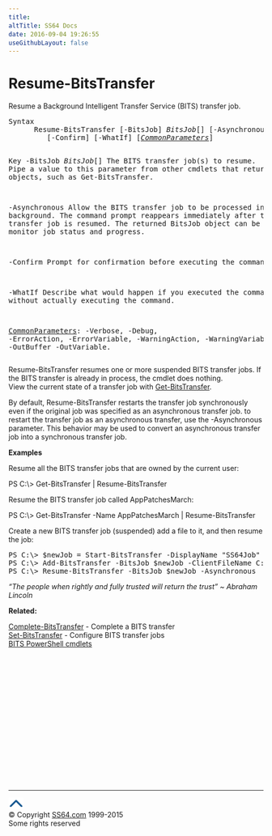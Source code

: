 ```yaml
---
title:
altTitle: SS64 Docs
date: 2016-09-04 19:26:55
useGithubLayout: false
---
```

<!-- #BeginLibraryItem "/Library/head_ps.lbi" --><!-- #EndLibraryItem --><h1>Resume-BitsTransfer</h1> 
<p>Resume a Background Intelligent Transfer Service (BITS) transfer job.</p>
<pre>Syntax
      Resume-BitsTransfer [-BitsJob] <i>BitsJob</i>[] [-Asynchronous]
         [-Confirm] [-WhatIf] [<a href="common.html"><i>CommonParameters</i></a>]

Key
   -BitsJob <i>BitsJob</i>[]
       The BITS transfer job(s) to resume.
       Pipe a value to this parameter from other cmdlets that return BitsJob objects, such as Get-BitsTransfer.

   -Asynchronous
       Allow the BITS transfer job to be processed in the background.
       The command prompt reappears immediately after the BITS transfer job is resumed.
       The returned BitsJob object can be used to monitor job status and progress.

   -Confirm
       Prompt for confirmation before executing the command.

   -WhatIf
       Describe what would happen if you executed the command, without actually executing the command.

   <a href="common.html">CommonParameters</a>:
       -Verbose, -Debug, -ErrorAction, -ErrorVariable, -WarningAction, -WarningVariable,
       -OutBuffer -OutVariable.</pre>
<p>Resume-BitsTransfer  resumes one or more suspended BITS transfer jobs. If the BITS transfer is already in process, the cmdlet does nothing. <br>
View the current state of a transfer job with <a href="get-bitstransfer.html">Get-BitsTransfer</a>.</p>
<p>By default,  Resume-BitsTransfer  restarts the transfer job synchronously even if the original job was specified as an asynchronous transfer job. to restart the transfer job as an asynchronous transfer, use the -Asynchronous parameter. This behavior may be used to convert an asynchronous transfer job into a synchronous transfer job. </p>
<p><b>Examples</b></p>
<p>Resume all the BITS transfer jobs that are owned by the current user:</p>
<p><span class="code">PS C:\&gt; Get-BitsTransfer | Resume-BitsTransfer</span></p>
<p>Resume  the BITS transfer job called AppPatchesMarch:</p>
<p><span class="code">PS C:\&gt; Get-BitsTransfer -Name AppPatchesMarch | Resume-BitsTransfer</span></p>
<p>Create a new BITS transfer job (suspended) add a file to it, and then resume the job:</p>
<pre>PS C:\&gt; $newJob = Start-BitsTransfer -DisplayName "SS64Job" -Suspended
PS C:\&gt; Add-BitsTransfer -BitsJob $newJob -ClientFileName C:\demo\file1.txt -ServerFileName http://example.com/file1.txt
PS C:\&gt; Resume-BitsTransfer -BitsJob $newJob -Asynchronous</pre>
<p class="quote"><i>“The people when rightly and fully trusted will return the trust” ~ Abraham Lincoln</i></p>
<p><b>Related:</b></p>
<p><a href="complete-bitstransfer.html">Complete-BitsTransfer</a> - Complete a BITS transfer<br>
<a href="set-bitstransfer.html">Set-BitsTransfer</a> - Configure BITS transfer jobs<br>
<a href="bits.html">BITS PowerShell cmdlets</a></p><!-- #BeginLibraryItem "/Library/foot_ps.lbi" --><p><script async="" src="//pagead2.googlesyndication.com/pagead/js/adsbygoogle.js"></script>
<!-- PowerShell300 -->
<ins class="adsbygoogle" style="display:inline-block;width:300px;height:250px" data-ad-client="ca-pub-6140977852749469" data-ad-slot="6253539900"></ins>
<script>
(adsbygoogle = window.adsbygoogle || []).push({});
</script></p>
<hr>
<div id="bl" class="footer"><a href="#"><img src="../images/top.png" width="30" height="22" alt="Back to the Top"></a></div>
<div id="br" class="footer, tagline">© Copyright <a href="http://ss64.com/">SS64.com</a> 1999-2015<br>
Some rights reserved</div><!-- #EndLibraryItem -->

